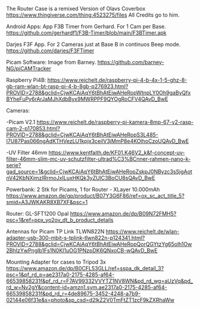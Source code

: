 The Router Case is a remixed Version of Olavs Coverbox https://www.thingiverse.com/thing:4523275/files All Credits go to him.


Android Apps:
App F3B Timer from Gerhard. For 1 Cam per Base.
https://github.com/gerhardf1/F3B-Timer/blob/main/F3BTimer.apk

Darjes F3F App. For 2 Cameras just at Base B in continuos Beep mode.
https://github.com/darjes/F3FTimer

Picam Software:
Image from Barney. 
https://github.com/barney-NG/piCAMTracker

Raspberry Pi4B:
https://www.reichelt.de/raspberry-pi-4-b-4x-1-5-ghz-8-gb-ram-wlan-bt-rasp-pi-4-b-8gb-p276923.html?PROVID=2788&gclid=CjwKCAiAqY6tBhAtEiwAHeRopWtnpLY0Oh9gaByQfxBYheFuPy6rArJaMJhXdbByx9MWRPPF9QYOgRoCFV4QAvD_BwE

Cameras:

-Picam V2.1
https://www.reichelt.de/raspberry-pi-kamera-8mp-67-v2-rasp-cam-2-p170853.html?PROVID=2788&gclid=CjwKCAiAqY6tBhAtEiwAHeRopS3L485-I7U87Pas066ngAdKTHVezLU1kpjx3ceilV3jMmP8e4KOlhoCzoUQAvD_BwE

-UV Filter 46mm
https://www.kentfaith.de/KF01.K46V2_k&f-concept-uv-filter-46mm-slim-mc-uv-schutzfilter-ultrad%C3%BCnner-rahmen-nano-k-serie?gad_source=1&gclid=CjwKCAiAqY6tBhAtEiwAHeRopZskpJ0NByzc3sSjgAotnV42KbNXjmzIRrmoJxILuxHKQk3yZUlC3BoCU8sQAvD_BwE

Powerbank:
2 Stk for Picams, 1 for Router -  XLayer 10.000mAh
https://www.amazon.de/gp/product/B07Y3G6F86/ref=ox_sc_act_title_5?smid=A3JWKAKR8XB7XF&psc=1

Router:
GL-SFT1200 Opal
https://www.amazon.de/dp/B09N72FMH5?psc=1&ref=ppx_yo2ov_dt_b_product_details

Antennas for Picam
TP Link TLWN822N
https://www.reichelt.de/wlan-adapter-usb-300-mbit-s-tplink-tlwn822n-p124341.html?PROVID=2788&gclid=CjwKCAiAqY6tBhAtEiwAHeRopQorQGYtzYg65olh1Ow2BhIzYwPnglb1Fs1N0KI1uOG1PNzpDK6QNxoCB-wQAvD_BwE

Mounting Adapter for cases to Tripod 3x
https://www.amazon.de/dp/B0CFL53GLL/ref=sspa_dk_detail_3?psc=1&pf_rd_p=ae2317a0-2175-4285-af64-66539858231f&pf_rd_r=F7AV99332VVYTZ1NV8WN&pd_rd_wg=aUzVq&pd_rd_w=Nv2gY&content-id=amzn1.sym.ae2317a0-2175-4285-af64-66539858231f&pd_rd_r=4de89675-3452-4248-a7b9-02144e06f31e&s=photo&sp_csd=d2lkZ2V0TmFtZT1zcF9kZXRhaWw
